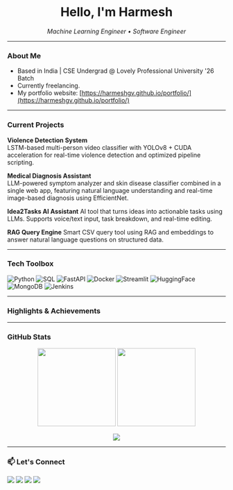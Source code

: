 <h1 align="center">Hello, I'm Harmesh </h1>
<p align="center">
  <em>Machine Learning Engineer • Software Engineer</em><br>
</p>

---

### About Me

- Based in India | CSE Undergrad @ Lovely Professional University '26 Batch
- Currently freelancing.
- My portfolio website: [https://harmeshgv.github.io/portfolio/](https://harmeshgv.github.io/portfolio/)

---

### Current Projects

**Violence Detection System**  
LSTM-based multi-person video classifier with YOLOv8 + CUDA acceleration for real-time violence detection and optimized pipeline scripting.

**Medical Diagnosis Assistant**  
LLM-powered symptom analyzer and skin disease classifier combined in a single web app, featuring natural language understanding and real-time image-based diagnosis using EfficientNet.

**Idea2Tasks AI Assistant**
AI tool that turns ideas into actionable tasks using LLMs. Supports voice/text input, task breakdown, and real-time editing.

**RAG Query Engine**
Smart CSV query tool using RAG and embeddings to answer natural language questions on structured data.

---

### Tech Toolbox

![Python](https://img.shields.io/badge/Python-3670A0?logo=python&logoColor=ffdd54)
![SQL](https://img.shields.io/badge/SQL-4479A1?logo=postgresql&logoColor=white)
![FastAPI](https://img.shields.io/badge/FastAPI-005571?logo=fastapi)
![Docker](https://img.shields.io/badge/Docker-2496ED?logo=docker&logoColor=white)
![Streamlit](https://img.shields.io/badge/Streamlit-%23FF4B4B?logo=streamlit&logoColor=white)
![HuggingFace](https://img.shields.io/badge/HuggingFace-FCC624?logo=huggingface&logoColor=black)
![MongoDB](https://img.shields.io/badge/MongoDB-47A248?logo=mongodb&logoColor=white)
![Jenkins](https://img.shields.io/badge/Jenkins-D24939)


---

### Highlights & Achievements

---

### GitHub Stats

<p align="center">
  <img src="https://github-readme-stats.vercel.app/api?username=harmeshgv&show_icons=true&theme=radical&count_private=true&hide_border=true&include_all_commits=true&cache_seconds=60" height="180"/>
  <img src="https://github-readme-stats.vercel.app/api/top-langs/?username=harmeshgv&layout=compact&theme=radical&hide_border=true&langs_count=6&cache_seconds=60" height="180"/>
</p>

<p align="center">
  <img src="https://github-readme-streak-stats.herokuapp.com/?user=harmeshgv&theme=radical&hide_border=true"/>
</p>

---

### 📫 Let's Connect

<a href="www.linkedin.com/in/harmeshgv"><img src="https://img.shields.io/badge/LinkedIn-%230077B5.svg?logo=linkedin&logoColor=white" /></a>
<a href="https://github.com/harmeshgv"><img src="https://img.shields.io/badge/GitHub-%2312100E.svg?logo=github&logoColor=white" /></a>
<a href="https://instagram.com/harmesh._"><img src="https://img.shields.io/badge/Instagram-%23E4405F.svg?logo=instagram&logoColor=white" /></a>
<a href="mailto:harmeshgopinathan@gmail.com"><img src="https://img.shields.io/badge/Email-D14836?logo=gmail&logoColor=white" /></a>
